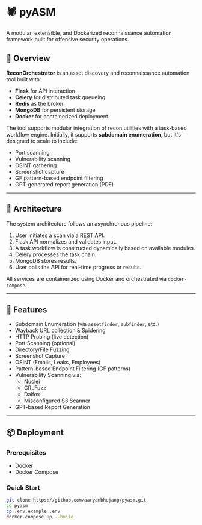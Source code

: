 # 🕷️ pyASM 

A modular, extensible, and Dockerized reconnaissance automation framework built for offensive security operations.

## 🚀 Overview

**ReconOrchestrator** is an asset discovery and reconnaissance automation tool built with:

- **Flask** for API interaction  
- **Celery** for distributed task queueing  
- **Redis** as the broker  
- **MongoDB** for persistent storage  
- **Docker** for containerized deployment

The tool supports modular integration of recon utilities with a task-based workflow engine. Initially, it supports **subdomain enumeration**, but it's designed to scale to include:

- Port scanning  
- Vulnerability scanning  
- OSINT gathering  
- Screenshot capture  
- GF pattern-based endpoint filtering  
- GPT-generated report generation (PDF)

---

## 🧱 Architecture

The system architecture follows an asynchronous pipeline:

1. User initiates a scan via a REST API.  
2. Flask API normalizes and validates input.  
3. A task workflow is constructed dynamically based on available modules.  
4. Celery processes the task chain.  
5. MongoDB stores results.  
6. User polls the API for real-time progress or results.

All services are containerized using Docker and orchestrated via `docker-compose`.

---

## 🔧 Features

- Subdomain Enumeration (via `assetfinder`, `subfinder`, etc.)  
- Wayback URL collection & Spidering  
- HTTP Probing (live detection)  
- Port Scanning (optional)  
- Directory/File Fuzzing  
- Screenshot Capture  
- OSINT (Emails, Leaks, Employees)  
- Pattern-based Endpoint Filtering (GF patterns)  
- Vulnerability Scanning via:
  - Nuclei  
  - CRLFuzz  
  - Dalfox  
  - Misconfigured S3 Scanner  
- GPT-based Report Generation

---

## 📦 Deployment

### Prerequisites

- Docker  
- Docker Compose

### Quick Start

```bash
git clone https://github.com/aaryanbhujang/pyasm.git
cd pyasm
cp .env.example .env
docker-compose up --build

